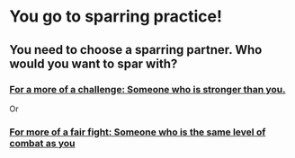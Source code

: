 # You go to sparring practice! 

## You need to choose a sparring partner. Who would you want to spar with?

### [For a more of a challenge: Someone who is stronger than you.](stronger-person.md)

Or

### [For more of a fair fight: Someone who is the same level of combat as you](same-level.md)
